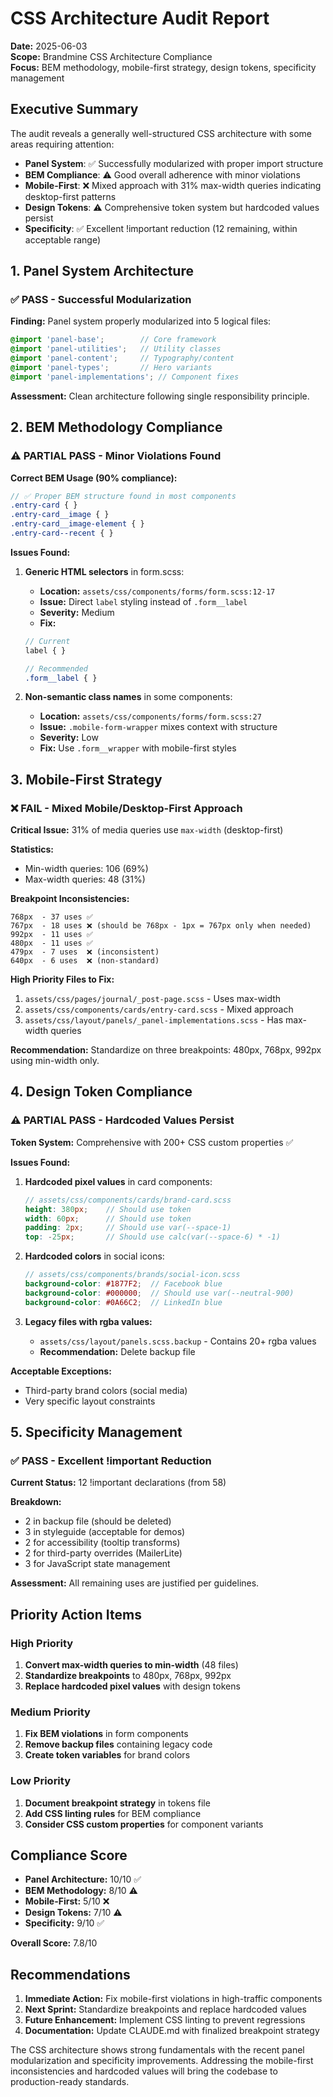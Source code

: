 # CSS Architecture Audit Report

**Date:** 2025-06-03  
**Scope:** Brandmine CSS Architecture Compliance  
**Focus:** BEM methodology, mobile-first strategy, design tokens, specificity management

## Executive Summary

The audit reveals a generally well-structured CSS architecture with some areas requiring attention:

- **Panel System**: ✅ Successfully modularized with proper import structure
- **BEM Compliance**: ⚠️ Good overall adherence with minor violations
- **Mobile-First**: ❌ Mixed approach with 31% max-width queries indicating desktop-first patterns
- **Design Tokens**: ⚠️ Comprehensive token system but hardcoded values persist
- **Specificity**: ✅ Excellent !important reduction (12 remaining, within acceptable range)

## 1. Panel System Architecture

### ✅ PASS - Successful Modularization

**Finding:** Panel system properly modularized into 5 logical files:
```scss
@import 'panel-base';        // Core framework
@import 'panel-utilities';   // Utility classes
@import 'panel-content';     // Typography/content
@import 'panel-types';       // Hero variants
@import 'panel-implementations'; // Component fixes
```

**Assessment:** Clean architecture following single responsibility principle.

## 2. BEM Methodology Compliance

### ⚠️ PARTIAL PASS - Minor Violations Found

**Correct BEM Usage (90% compliance):**
```scss
// ✅ Proper BEM structure found in most components
.entry-card { }
.entry-card__image { }
.entry-card__image-element { }
.entry-card--recent { }
```

**Issues Found:**

1. **Generic HTML selectors** in form.scss:
   - **Location:** `assets/css/components/forms/form.scss:12-17`
   - **Issue:** Direct `label` styling instead of `.form__label`
   - **Severity:** Medium
   - **Fix:** 
   ```scss
   // Current
   label { }
   
   // Recommended
   .form__label { }
   ```

2. **Non-semantic class names** in some components:
   - **Location:** `assets/css/components/forms/form.scss:27`
   - **Issue:** `.mobile-form-wrapper` mixes context with structure
   - **Severity:** Low
   - **Fix:** Use `.form__wrapper` with mobile-first styles

## 3. Mobile-First Strategy

### ❌ FAIL - Mixed Mobile/Desktop-First Approach

**Critical Issue:** 31% of media queries use `max-width` (desktop-first)

**Statistics:**
- Min-width queries: 106 (69%)
- Max-width queries: 48 (31%)

**Breakpoint Inconsistencies:**
```
768px  - 37 uses ✅
767px  - 18 uses ❌ (should be 768px - 1px = 767px only when needed)
992px  - 11 uses ✅
480px  - 11 uses ✅
479px  - 7 uses  ❌ (inconsistent)
640px  - 6 uses  ❌ (non-standard)
```

**High Priority Files to Fix:**
1. `assets/css/pages/journal/_post-page.scss` - Uses max-width
2. `assets/css/components/cards/entry-card.scss` - Mixed approach
3. `assets/css/layout/panels/_panel-implementations.scss` - Has max-width queries

**Recommendation:** Standardize on three breakpoints: 480px, 768px, 992px using min-width only.

## 4. Design Token Compliance

### ⚠️ PARTIAL PASS - Hardcoded Values Persist

**Token System:** Comprehensive with 200+ CSS custom properties ✅

**Issues Found:**

1. **Hardcoded pixel values** in card components:
   ```scss
   // assets/css/components/cards/brand-card.scss
   height: 380px;    // Should use token
   width: 60px;      // Should use token
   padding: 2px;     // Should use var(--space-1)
   top: -25px;       // Should use calc(var(--space-6) * -1)
   ```

2. **Hardcoded colors** in social icons:
   ```scss
   // assets/css/components/brands/social-icon.scss
   background-color: #1877F2;  // Facebook blue
   background-color: #000000;  // Should use var(--neutral-900)
   background-color: #0A66C2;  // LinkedIn blue
   ```

3. **Legacy files with rgba values:**
   - `assets/css/layout/panels.scss.backup` - Contains 20+ rgba values
   - **Recommendation:** Delete backup file

**Acceptable Exceptions:**
- Third-party brand colors (social media)
- Very specific layout constraints

## 5. Specificity Management

### ✅ PASS - Excellent !important Reduction

**Current Status:** 12 !important declarations (from 58)

**Breakdown:**
- 2 in backup file (should be deleted)
- 3 in styleguide (acceptable for demos)
- 2 for accessibility (tooltip transforms)
- 2 for third-party overrides (MailerLite)
- 3 for JavaScript state management

**Assessment:** All remaining uses are justified per guidelines.

## Priority Action Items

### High Priority
1. **Convert max-width queries to min-width** (48 files)
2. **Standardize breakpoints** to 480px, 768px, 992px
3. **Replace hardcoded pixel values** with design tokens

### Medium Priority
1. **Fix BEM violations** in form components
2. **Remove backup files** containing legacy code
3. **Create token variables** for brand colors

### Low Priority
1. **Document breakpoint strategy** in tokens file
2. **Add CSS linting rules** for BEM compliance
3. **Consider CSS custom properties** for component variants

## Compliance Score

- **Panel Architecture:** 10/10 ✅
- **BEM Methodology:** 8/10 ⚠️
- **Mobile-First:** 5/10 ❌
- **Design Tokens:** 7/10 ⚠️
- **Specificity:** 9/10 ✅

**Overall Score:** 7.8/10

## Recommendations

1. **Immediate Action:** Fix mobile-first violations in high-traffic components
2. **Next Sprint:** Standardize breakpoints and replace hardcoded values
3. **Future Enhancement:** Implement CSS linting to prevent regressions
4. **Documentation:** Update CLAUDE.md with finalized breakpoint strategy

The CSS architecture shows strong fundamentals with the recent panel modularization and specificity improvements. Addressing the mobile-first inconsistencies and hardcoded values will bring the codebase to production-ready standards.